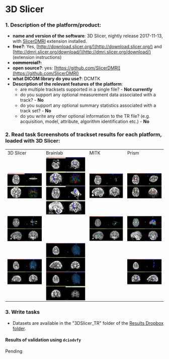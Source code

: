 # 3D Slicer

### 1. **Description of the platform/product**:

   - **name and version of the software**: 3D Slicer, nightly release 2017-11-13, with [SlicerDMRI](http://dmri.slicer.org/download/) extension installed.
   - **free?**: Yes, [http://download.slicer.org/](http://download.slicer.org/) and [http://dmri.slicer.org/download/](http://dmri.slicer.org/download/) \(extension instructions\)
   - ~~**commercial?**:~~
   - **open source?**: yes: [https://github.com/SlicerDMRI](https://github.com/SlicerDMRI)
   - **what DICOM library do you use?**: DCMTK
   - **Description of the relevant features of the platform**:
     * are multiple tracksets supported in a single file? - **Not currently**
     * do you support any optional measurement data associated with a track? - **No**
     * do you support any optional summary statistics associated with a track set? - **No**
     * do you write any other optional information to the TR file? \(e.g. acquisition, model, attribute, algorithm identification etc.\) - **No**

### 2. **Read task** Screenshots of trackset results for each platform, loaded with 3D Slicer:

<table>
<tr>
  <td>3D Slicer</td>
  <td>Brainlab</td>
  <td>MITK</td>
  <td>Prism</td>
</tr>


<!-- dataset_1 -->
<tr>
  <td>
    <img src="slicer/3DSlicer_dataset1_screenshot.png" style="display:block;">
   </td>

   <td>
     <img src="slicer/BrainLab_dataset1_screenshot-1.png" style="display:block;">
     <img src="slicer/BrainLab_dataset1_screenshot-2.png" style="display:block;">
   </td>

   <td>
     <img src="slicer/MITK_dataset1_screenshot-1.png" style="display:block;">
   </td>

   <td>
     <img src="slicer/Prism_dataset1.png" style="display:block;">
   </td>
</tr>


<!-- dataset_2 -->
<tr>
   <td>
   <img src="slicer/3DSlicer_dataset2_screenshot-1.png" style="display:block;">
   </td>

   <td><!-- BrainLab n/a --></td>

   <td>
   <img src="slicer/MITK_dataset2_screenshot-1.png" style="display:block;">
   </td>

   <td>
     <img src="slicer/Prism_dataset2.png" style="display:block;">
   </td>
</tr>

<!-- dataset_3 -->
<tr>
  <td>
  <img src="slicer/3DSlicer_dataset3_screenshot-1.png" style="display:block;">
  </td>

  <td>
    <img src="slicer/BrainLab_dataset3_screenshot-1.png" style="display:block;">
    <img src="slicer/BrainLab_dataset3_screenshot-2.png" style="display:block;">
  </td>
  <td>
  <!-- MITK n/a -->
  </td>

  <td>
    <img src="slicer/Prism_dataset3.png" style="display:block;">
  </td>
</tr>
</table>

### 3. **Write tasks**

   * Datasets are available in the "3DSlicer_TR" folder of the [Results Dropbox folder](https://www.dropbox.com/sh/gmy2nt1mlfk1k2w/AADIdfcLUUZ8ViAh7i6x0aana?dl=0).

#### Results of validation using `dciodvfy`

Pending
